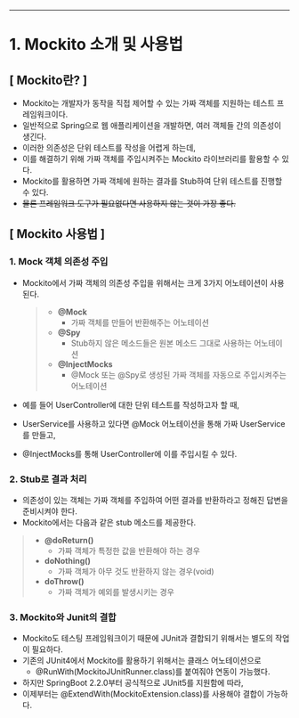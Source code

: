 
---

# 1. Mockito 소개 및 사용법
##  [ Mockito란? ]
- Mockito는 개발자가 동작을 직접 제어할 수 있는 가짜 객체를 지원하는 테스트 프레임워크이다. 
- 일반적으로 Spring으로 웹 애플리케이션을 개발하면, 여러 객체들 간의 의존성이 생긴다. 
- 이러한 의존성은 단위 테스트를 작성을 어렵게 하는데, 
- 이를 해결하기 위해 가짜 객체를 주입시켜주는 Mockito 라이브러리를 활용할 수 있다. 
- Mockito를 활용하면 가짜 객체에 원하는 결과를 Stub하여 단위 테스트를 진행할 수 있다. 
- ~~물론 프레임워크 도구가 필요없다면 사용하지 않는 것이 가장 좋다.~~

## [ Mockito 사용법 ]
### 1. Mock 객체 의존성 주입
- Mockito에서 가짜 객체의 의존성 주입을 위해서는 크게 3가지 어노테이션이 사용된다. 
   > - **@Mock**
   >    - 가짜 객체를 만들어 반환해주는 어노테이션
  > - **@Spy**
  >    - Stub하지 않은 메소드들은 원본 메소드 그대로 사용하는 어노테이션
  > - **@InjectMocks**
  >    - @Mock 또는 @Spy로 생성된 가짜 객체를 자동으로 주입시켜주는 어노테이션


- 예를 들어 UserController에 대한 단위 테스트를 작성하고자 할 때, 
- UserService를 사용하고 있다면 @Mock 어노테이션을 통해 가짜 UserService를 만들고, 
- @InjectMocks를 통해 UserController에 이를 주입시킬 수 있다.

### 2. Stub로 결과 처리
- 의존성이 있는 객체는 가짜 객체를 주입하여 어떤 결과를 반환하라고 정해진 답변을 준비시켜야 한다. 
- Mockito에서는 다음과 같은 stub 메소드를 제공한다.
> - **@doReturn()**
>    - 가짜 객체가 특정한 값을 반환해야 하는 경우
> - **doNothing()**
>    - 가짜 객체가 아무 것도 반환하지 않는 경우(void)
> - **doThrow()**
>    - 가짜 객체가 예외를 발생시키는 경우 
 
### 3. Mockito와 Junit의 결합
- Mockito도 테스팅 프레임워크이기 때문에 JUnit과 결합되기 위해서는 별도의 작업이 필요하다. 
- 기존의 JUnit4에서 Mockito를 활용하기 위해서는 클래스 어노테이션으로 
   - @RunWith(MockitoJUnitRunner.class)를 붙여줘야 연동이 가능했다. 
- 하지만 SpringBoot 2.2.0부터 공식적으로 JUnit5를 지원함에 따라, 
- 이제부터는 @ExtendWith(MockitoExtension.class)를 사용해야 결합이 가능하다.

  